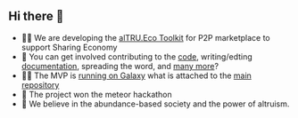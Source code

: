 ## Hi there 👋

- 🙋‍♀️ We are developing the [alTRU.Eco Toolkit](https://github.com/alTRUEco/alTRU.Eco) for P2P marketplace to support Sharing Economy
- 🌈 You can get involved contributing to the [code](https://github.com/alTRUEco/alTRU.Eco), writing/edting [documentation](http://git.altru.eco/), spreading the word, and [many more](https://github.com/alTRUEco/alTRU.Eco/blob/main/.github/FUNDING.yml)?
- 👩‍💻 The MVP is [running on Galaxy](https://altru.eu.meteorapp.com/) what is attached to the [main repository](https://github.com/DeCentral-Budapest/altruist-platform-meteor "DeCentral-Budapest/altruist-platform-meteor: Toolkit for Decentralized Federated Collaborative Economy")
- 🍿 The project won the meteor hackathon
- 🧙 We believe in the abundance-based society and the power of altruism.
